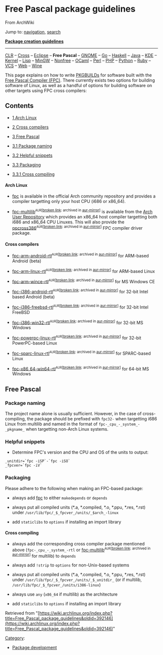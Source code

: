 # Free Pascal package guidelines

From ArchWiki

Jump to: [navigation](#column-one), [search](#searchInput)

**[Package creation guidelines](/index.php/Creating_packages "Creating packages")**

* * *

[CLR](/index.php/CLR_package_guidelines "CLR package guidelines") – [Cross](/index.php/Cross-compiling_tools_package_guidelines "Cross-compiling tools package guidelines") – [Eclipse](/index.php/Eclipse_plugin_package_guidelines "Eclipse plugin package guidelines") – **Free Pascal** – [GNOME](/index.php/GNOME_package_guidelines "GNOME package guidelines") – [Go](/index.php/Go_package_guidelines "Go package guidelines") – [Haskell](/index.php/Haskell_package_guidelines "Haskell package guidelines") – [Java](/index.php/Java_package_guidelines "Java package guidelines") – [KDE](/index.php/KDE_package_guidelines "KDE package guidelines") – [Kernel](/index.php/Kernel_module_package_guidelines "Kernel module package guidelines") – [Lisp](/index.php/Lisp_package_guidelines "Lisp package guidelines") – [MinGW](/index.php/MinGW_package_guidelines "MinGW package guidelines") – [Nonfree](/index.php/Nonfree_applications_package_guidelines "Nonfree applications package guidelines") – [OCaml](/index.php/OCaml_package_guidelines "OCaml package guidelines") – [Perl](/index.php/Perl_package_guidelines "Perl package guidelines") – [PHP](/index.php/PHP_package_guidelines "PHP package guidelines") – [Python](/index.php/Python_package_guidelines "Python package guidelines") – [Ruby](/index.php/Ruby_Gem_package_guidelines "Ruby Gem package guidelines") – [VCS](/index.php/VCS_package_guidelines "VCS package guidelines") – [Web](/index.php/Web_application_package_guidelines "Web application package guidelines") – [Wine](/index.php/Wine_package_guidelines "Wine package guidelines")

This page explains on how to write [PKGBUILDs](/index.php/PKGBUILD "PKGBUILD") for software built with the [Free Pascal Compiler (FPC)](http://freepascal.org). There currently exists two options for building software of Linux, as well as a handful of options for building software on other targets using FPC cross compilers:

## Contents

* [1 Arch Linux](#Arch_Linux)

* [2 Cross compilers](#Cross_compilers)

* [3 Free Pascal](#Free_Pascal)
* [3.1 Package naming](#Package_naming)

* [3.2 Helpful snippets](#Helpful_snippets)

* [3.3 Packaging](#Packaging)
* [3.3.1 Cross compiling](#Cross_compiling)

#### Arch Linux

* [fpc](https://www.archlinux.org/packages/?name=fpc) is available in the official Arch community repository and provides a compiler targetting only your host CPU (i686 or x86_64).

* [fpc-multilib](https://aur.archlinux.org/packages/fpc-multilib/)<sup><small>AUR</small></sup><sup>[[broken link](/index.php/ArchWiki:Requests#Broken_package_links "ArchWiki:Requests"): archived in [aur-mirror](http://pkgbuild.com/git/aur-mirror.git/tree/fpc-multilib)]</sup> is available from the [Arch User Repository](/index.php/Arch_User_Repository "Arch User Repository") which provides an x86_64 host compiler targetting both i686 and x86_64 CPU Linuxes. This will also provide the [ppcross386](https://aur.archlinux.org/packages/ppcross386/)<sup><small>AUR</small></sup><sup>[[broken link](/index.php/ArchWiki:Requests#Broken_package_links "ArchWiki:Requests"): archived in [aur-mirror](http://pkgbuild.com/git/aur-mirror.git/tree/ppcross386)]</sup> FPC compiler driver package.

#### Cross compilers

* [fpc-arm-android-rtl](https://aur.archlinux.org/packages/fpc-arm-android-rtl/)<sup><small>AUR</small></sup><sup>[[broken link](/index.php/ArchWiki:Requests#Broken_package_links "ArchWiki:Requests"): archived in [aur-mirror](http://pkgbuild.com/git/aur-mirror.git/tree/fpc-arm-android-rtl)]</sup> for ARM-based Android (beta)

* [fpc-arm-linux-rtl](https://aur.archlinux.org/packages/fpc-arm-linux-rtl/)<sup><small>AUR</small></sup><sup>[[broken link](/index.php/ArchWiki:Requests#Broken_package_links "ArchWiki:Requests"): archived in [aur-mirror](http://pkgbuild.com/git/aur-mirror.git/tree/fpc-arm-linux-rtl)]</sup> for ARM-based Linux

* [fpc-arm-wince-rtl](https://aur.archlinux.org/packages/fpc-arm-wince-rtl/)<sup><small>AUR</small></sup><sup>[[broken link](/index.php/ArchWiki:Requests#Broken_package_links "ArchWiki:Requests"): archived in [aur-mirror](http://pkgbuild.com/git/aur-mirror.git/tree/fpc-arm-wince-rtl)]</sup> for MS Windows CE

* [fpc-i386-android-rtl](https://aur.archlinux.org/packages/fpc-i386-android-rtl/)<sup><small>AUR</small></sup><sup>[[broken link](/index.php/ArchWiki:Requests#Broken_package_links "ArchWiki:Requests"): archived in [aur-mirror](http://pkgbuild.com/git/aur-mirror.git/tree/fpc-i386-android-rtl)]</sup> for 32-bit Intel based Android (beta)

* [fpc-i386-freebsd-rtl](https://aur.archlinux.org/packages/fpc-i386-freebsd-rtl/)<sup><small>AUR</small></sup><sup>[[broken link](/index.php/ArchWiki:Requests#Broken_package_links "ArchWiki:Requests"): archived in [aur-mirror](http://pkgbuild.com/git/aur-mirror.git/tree/fpc-i386-freebsd-rtl)]</sup> for 32-bit Intel FreeBSD

* [fpc-i386-win32-rtl](https://aur.archlinux.org/packages/fpc-i386-win32-rtl/)<sup><small>AUR</small></sup><sup>[[broken link](/index.php/ArchWiki:Requests#Broken_package_links "ArchWiki:Requests"): archived in [aur-mirror](http://pkgbuild.com/git/aur-mirror.git/tree/fpc-i386-win32-rtl)]</sup> for 32-bit MS Windows

* [fpc-powerpc-linux-rtl](https://aur.archlinux.org/packages/fpc-powerpc-linux-rtl/)<sup><small>AUR</small></sup><sup>[[broken link](/index.php/ArchWiki:Requests#Broken_package_links "ArchWiki:Requests"): archived in [aur-mirror](http://pkgbuild.com/git/aur-mirror.git/tree/fpc-powerpc-linux-rtl)]</sup> for 32-bit PowerPC-based Linux

* [fpc-sparc-linux-rtl](https://aur.archlinux.org/packages/fpc-sparc-linux-rtl/)<sup><small>AUR</small></sup><sup>[[broken link](/index.php/ArchWiki:Requests#Broken_package_links "ArchWiki:Requests"): archived in [aur-mirror](http://pkgbuild.com/git/aur-mirror.git/tree/fpc-sparc-linux-rtl)]</sup> for SPARC-based Linux

* [fpc-x86_64-win64-rtl](https://aur.archlinux.org/packages/fpc-x86_64-win64-rtl/)<sup><small>AUR</small></sup><sup>[[broken link](/index.php/ArchWiki:Requests#Broken_package_links "ArchWiki:Requests"): archived in [aur-mirror](http://pkgbuild.com/git/aur-mirror.git/tree/fpc-x86_64-win64-rtl)]</sup> for 64-bit MS Windows

## Free Pascal

### Package naming

The project name alone is usually sufficient. However, in the case of cross-compiling, the package should be prefixed with `fpc32-` when targetting i686 Linux from multilib and named in the format of `fpc-_cpu_-_system_-_pkgname_` when targetting non-Arch Linux systems.

### Helpful snippets

* Determine FPC's version and the CPU and OS of the units to output:

```
_unitdir=`fpc -iSP`-`fpc -iSO`
_fpcver=`fpc -iV`

```

### Packaging

Please adhere to the following when making an FPC-based package:

* always add [fpc](https://www.archlinux.org/packages/?name=fpc) to either `makedepends` or `depends`

* always put all compiled units (*.a, *.compiled, *.o, *.ppu, *.res, *.rst) under `/usr/lib/fpc/_$_fpcver_/units/_$arch_-linux`

* add `staticlibs` to `options` if installing an import library

#### Cross compiling

* always add the corresponding cross compiler package mentioned above (`fpc-_cpu_-_system_-rtl` or [fpc-multilib](https://aur.archlinux.org/packages/fpc-multilib/)<sup><small>AUR</small></sup><sup>[[broken link](/index.php/ArchWiki:Requests#Broken_package_links "ArchWiki:Requests"): archived in [aur-mirror](http://pkgbuild.com/git/aur-mirror.git/tree/fpc-multilib)]</sup> for multilib) to `depends`

* always add `!strip` to `options` for non-Unix-based systems

* always put all compiled units (*.a, *.compiled, *.o, *.ppu, *.res, *.rst) under `/usr/lib/fpc/_$_fpcver_/units/_$_unitdir_` (or if multilib, `/usr/lib/fpc/_$_fpcver_/units/i386-linux`)

* always use `any` (`x86_64` if multilib) as the architecture

* add `staticlibs` to `options` if installing an import library

Retrieved from "[https://wiki.archlinux.org/index.php?title=Free_Pascal_package_guidelines&oldid=392146](https://wiki.archlinux.org/index.php?title=Free_Pascal_package_guidelines&oldid=392146)"

[Category](/index.php/Special:Categories "Special:Categories"):

* [Package development](/index.php/Category:Package_development "Category:Package development")